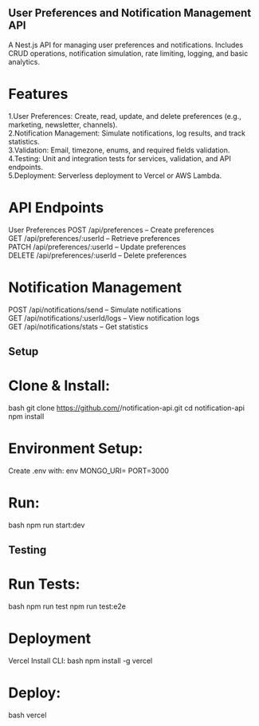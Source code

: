 ## User Preferences and Notification Management API
A Nest.js API for managing user preferences and notifications. Includes CRUD operations, notification simulation, rate limiting, logging, and basic analytics.

# Features
1.User Preferences: Create, read, update, and delete preferences (e.g., marketing, newsletter, channels).             
2.Notification Management: Simulate notifications, log results, and track statistics.                    
3.Validation: Email, timezone, enums, and required fields validation.                       
4.Testing: Unit and integration tests for services, validation, and API endpoints.                     
5.Deployment: Serverless deployment to Vercel or AWS Lambda.
# API Endpoints
User Preferences
POST /api/preferences – Create preferences                
GET /api/preferences/:userId – Retrieve preferences           
PATCH /api/preferences/:userId – Update preferences                                         
DELETE /api/preferences/:userId – Delete preferences                                 
# Notification Management
POST /api/notifications/send – Simulate notifications               
GET /api/notifications/:userId/logs – View notification logs                        
GET /api/notifications/stats – Get statistics                 
## Setup
# Clone & Install:
bash
git clone https://github.com/<your-repo>/notification-api.git
cd notification-api
npm install
# Environment Setup:
Create .env with:
env
MONGO_URI=<your-mongodb-uri>
PORT=3000
# Run:
bash
npm run start:dev
## Testing
# Run Tests:
bash
npm run test
npm run test:e2e
# Deployment
Vercel
Install CLI:
bash
npm install -g vercel
# Deploy:
bash
vercel
